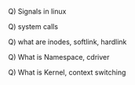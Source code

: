 Q) Signals in linux

Q) system calls

Q) what are inodes, softlink, hardlink

Q) What is Namespace, cdriver

Q) What is Kernel, context switching
